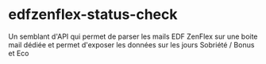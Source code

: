 # edfzenflex-status-check
Un semblant d'API qui permet de parser les mails EDF ZenFlex sur une boite mail dédiée et permet d'exposer les données sur les jours Sobriété / Bonus et Eco
